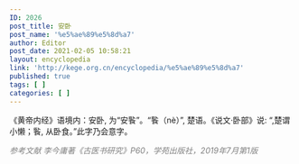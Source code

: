 ```yaml
---
ID: 2026
post_title: 安卧
post_name: '%e5%ae%89%e5%8d%a7'
author: Editor
post_date: 2021-02-05 10:58:21
layout: encyclopedia
link: 'http://kege.org.cn/encyclopedia/%e5%ae%89%e5%8d%a7'
published: true
tags: [ ]
categories: [ ]
---
```

《黄帝内经》语境内：安卧, 为“安䭆”。“䭆（nè）”, 楚语。《说文·卧部》说: “,楚谓小懒；䭆, 从卧食。”此字乃会意字。

<span style="color: #808080;"><em>参考文献</em></span>
<span style="color: #808080;"><em>李今庸著《古医书研究》P60，学苑出版社，2019年7月第1版</em></span>